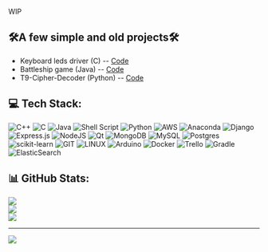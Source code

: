 <!--            
 <> ## 🛠Current Projects🛠
 
-->
WIP

## 🛠A few simple and old projects🛠
* Keyboard leds driver (C) -- [Code](https://github.com/espilya/leds-driver)
* Battleship game (Java) -- [Code](https://github.com/espilya/battleship-game)
* T9-Cipher-Decoder (Python) -- [Code](https://github.com/espilya/T9-Cipher-Decoder)

## 💻 Tech Stack:
![C++](https://img.shields.io/badge/c++-%2300599C.svg?style=flat&logo=c%2B%2B&logoColor=white) 
![C](https://img.shields.io/badge/c-%2300599C.svg?style=flat&logo=c&logoColor=white) 
![Java](https://img.shields.io/badge/java-%23ED8B00.svg?style=flat&logo=openjdk&logoColor=white) 
![Shell Script](https://img.shields.io/badge/shell_script-%23121011.svg?style=flat&logo=gnu-bash&logoColor=white) 
![Python](https://img.shields.io/badge/python-3670A0?style=flat&logo=python&logoColor=ffdd54) 
![AWS](https://img.shields.io/badge/AWS-%23FF9900.svg?style=flat&logo=amazon-aws&logoColor=white) 
![Anaconda](https://img.shields.io/badge/Anaconda-%2344A833.svg?style=flat&logo=anaconda&logoColor=white) 
![Django](https://img.shields.io/badge/django-%23092E20.svg?style=flat&logo=django&logoColor=white) 
![Express.js](https://img.shields.io/badge/express.js-%23404d59.svg?style=flat&logo=express&logoColor=%2361DAFB) 
![NodeJS](https://img.shields.io/badge/node.js-6DA55F?style=flat&logo=node.js&logoColor=white) 
![Qt](https://img.shields.io/badge/Qt-%23217346.svg?style=flat&logo=Qt&logoColor=white) 
![MongoDB](https://img.shields.io/badge/MongoDB-%234ea94b.svg?style=flat&logo=mongodb&logoColor=white) 
![MySQL](https://img.shields.io/badge/mysql-%2300000f.svg?style=flat&logo=mysql&logoColor=white) 
![Postgres](https://img.shields.io/badge/postgres-%23316192.svg?style=flat&logo=postgresql&logoColor=white) 
![scikit-learn](https://img.shields.io/badge/scikit--learn-%23F7931E.svg?style=flat&logo=scikit-learn&logoColor=white) 
![GIT](https://img.shields.io/badge/Git-fc6d26?style=flat&logo=git&logoColor=white) 
![LINUX](https://img.shields.io/badge/Linux-FCC624?style=flat&logo=linux&logoColor=black) 
![Arduino](https://img.shields.io/badge/-Arduino-00979D?style=flat&logo=Arduino&logoColor=white) 
![Docker](https://img.shields.io/badge/docker-%230db7ed.svg?style=flat&logo=docker&logoColor=white) 
![Trello](https://img.shields.io/badge/Trello-%23026AA7.svg?style=flat&logo=Trello&logoColor=white) 
![Gradle](https://img.shields.io/badge/Gradle-02303A.svg?style=flat&logo=Gradle&logoColor=white) 
![ElasticSearch](https://img.shields.io/badge/-ElasticSearch-005571?style=flat&logo=elasticsearch) 

## 📊 GitHub Stats:
![](https://github-readme-stats.vercel.app/api?username=espilya&theme=dark&hide_border=true&include_all_commits=true&count_private=true)<br/>
![](https://github-readme-streak-stats.herokuapp.com/?user=espilya&theme=dark&hide_border=true)<br/>
![](https://github-readme-stats.vercel.app/api/top-langs/?username=espilya&theme=dark&hide_border=true&include_all_commits=true&count_private=true&layout=compact)

---
[![](https://visitcount.itsvg.in/api?id=espilya&icon=0&color=0)](https://visitcount.itsvg.in)

<!-- Proudly created with GPRM ( https://gprm.itsvg.in ) -->
